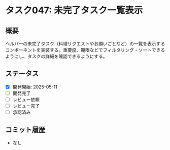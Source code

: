 # タスク047: 未完了タスク一覧表示

## 概要
ヘルパーの未完了タスク（料理リクエストやお願いごとなど）の一覧を表示するコンポーネントを実装する。重要度、期限などでフィルタリング・ソートできるようにし、タスクの詳細を確認できるようにする。

## ステータス
- [x] 開発開始: 2025-05-11
- [ ] 開発完了
- [ ] レビュー依頼
- [ ] レビュー完了
- [ ] 承認済み

## コミット履歴
- なし
